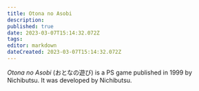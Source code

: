 ```yaml
---
title: Otona no Asobi
description: 
published: true
date: 2023-03-07T15:14:32.072Z
tags: 
editor: markdown
dateCreated: 2023-03-07T15:14:32.072Z
---
```


_Otona no Asobi_ (<span lang='ja'>おとなの遊び</span>) is a PS game published in 1999 by Nichibutsu.
It was developed by Nichibutsu.
